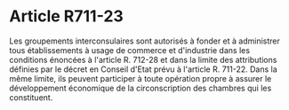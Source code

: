# Article R711-23

Les groupements interconsulaires sont autorisés à fonder et à administrer tous établissements à usage de commerce et d'industrie dans les conditions énoncées à l'article R. 712-28 et dans la limite des attributions définies par le décret en Conseil d'Etat prévu à l'article R. 711-22. Dans la même limite, ils peuvent participer à toute opération propre à assurer le développement économique de la circonscription des chambres qui les constituent.
